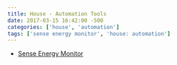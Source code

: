 ```yaml
---
title: House - Automation Tools
date: 2017-03-15 16:42:00 -500
categories: ['house', 'automation']
tags: ['sense energy monitor', 'house: automation']
---
```


-   [Sense Energy Monitor](https://sense.com)

